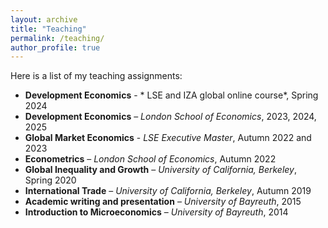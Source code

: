 ```yaml
---
layout: archive
title: "Teaching"
permalink: /teaching/
author_profile: true
---
```



Here is a list of my teaching assignments:

- **Development Economics** - * LSE and IZA global online course*, Spring 2024
- **Development Economics** – *London School of Economics*, 2023, 2024, 2025
- **Global Market Economics** - *LSE Executive Master*, Autumn 2022 and 2023
- **Econometrics** – *London School of Economics*, Autumn 2022
- **Global Inequality and Growth** – *University of California, Berkeley*, Spring 2020
- **International Trade** – *University of California, Berkeley*, Autumn 2019
- **Academic writing and presentation** – *University of Bayreuth*, 2015
- **Introduction to Microeconomics** – *University of Bayreuth*, 2014

